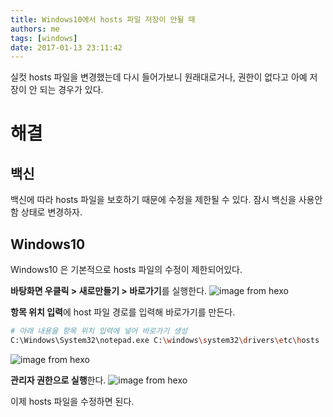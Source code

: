 ```yaml
---
title: Windows10에서 hosts 파일 저장이 안될 때
authors: me
tags: [windows]
date: 2017-01-13 23:11:42
---
```


실컷 hosts 파일을 변경했는데 다시 들어가보니 원래대로거나,
권한이 없다고 아예 저장이 안 되는 경우가 있다.

# 해결

## 백신

백신에 따라 hosts 파일을 보호하기 때문에 수정을 제한될 수 있다.
잠시 백신을 사용안함 상태로 변경하자.

## Windows10

Windows10 은 기본적으로 hosts 파일의 수정이 제한되어있다.

**바탕화면 우클릭 > 새로만들기 > 바로가기**를 실행한다.
![image from hexo](https://i.imgur.com/hNfy1ui.png)

**항목 위치 입력**에 host 파일 경로를 입력해 바로가기를 만든다.

```bash
# 아래 내용을 항목 위치 입력에 넣어 바로가기 생성
C:\Windows\System32\notepad.exe C:\windows\system32\drivers\etc\hosts
```

![image from hexo](https://i.imgur.com/vEDRV5f.png)

**관리자 권한으로 실행**한다.
![image from hexo](https://i.imgur.com/mKWOBBO.png)

이제 hosts 파일을 수정하면 된다.
